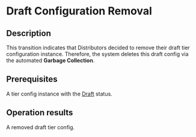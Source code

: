 # Draft Configuration Removal
## Description
This transition indicates that Distributors decided to remove their draft tier configuration instance. Therefore, the system deletes this draft config via the automated **Garbage Collection**.  
## Prerequisites
A tier config instance with the [Draft](s-a-draft.html) status.
## Operation results
A removed draft tier config.

